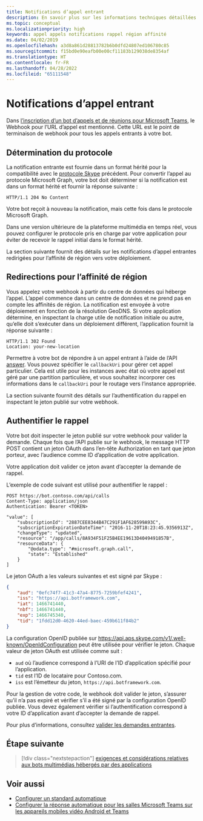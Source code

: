 ```yaml
---
title: Notifications d’appel entrant
description: En savoir plus sur les informations techniques détaillées sur la gestion des notifications à partir d’appels entrants, la redirection et l’authentification des appels à l’aide d’exemples de code
ms.topic: conceptual
ms.localizationpriority: high
keywords: appel appels notifications rappel région affinité
ms.date: 04/02/2019
ms.openlocfilehash: a3d8a861d28813782b6b0dfd24807ed106780c85
ms.sourcegitcommit: f15bd0e90eafb00e00cf11183b129038de8354af
ms.translationtype: HT
ms.contentlocale: fr-FR
ms.lasthandoff: 04/28/2022
ms.locfileid: "65111548"
---
```

# <a name="incoming-call-notifications"></a>Notifications d’appel entrant

Dans [l’inscription d’un bot d’appels et de réunions pour Microsoft Teams](./registering-calling-bot.md#create-new-bot-or-add-calling-capabilities), le Webhook pour l’URL d’appel est mentionné. Cette URL est le point de terminaison de webhook pour tous les appels entrants à votre bot.

## <a name="protocol-determination"></a>Détermination du protocole

La notification entrante est fournie dans un format hérité pour la compatibilité avec le [protocole Skype](/azure/bot-service/dotnet/bot-builder-dotnet-real-time-media-concepts?view=azure-bot-service-3.0&preserve-view=true) précédent. Pour convertir l’appel au protocole Microsoft Graph, votre bot doit déterminer si la notification est dans un format hérité et fournir la réponse suivante :

```http
HTTP/1.1 204 No Content
```

Votre bot reçoit à nouveau la notification, mais cette fois dans le protocole Microsoft Graph.

Dans une version ultérieure de la plateforme multimédia en temps réel, vous pouvez configurer le protocole pris en charge par votre application pour éviter de recevoir le rappel initial dans le format hérité.

La section suivante fournit des détails sur les notifications d’appel entrantes redirigées pour l’affinité de région vers votre déploiement.

## <a name="redirects-for-region-affinity"></a>Redirections pour l’affinité de région

Vous appelez votre webhook à partir du centre de données qui héberge l’appel. L’appel commence dans un centre de données et ne prend pas en compte les affinités de région. La notification est envoyée à votre déploiement en fonction de la résolution GeoDNS. Si votre application détermine, en inspectant la charge utile de notification initiale ou autre, qu’elle doit s’exécuter dans un déploiement différent, l’application fournit la réponse suivante :

```http
HTTP/1.1 302 Found
Location: your-new-location
```

Permettre à votre bot de répondre à un appel entrant à l’aide de l’API [answer](/graph/api/call-answer?view=graph-rest-1.0&tabs=http&preserve-view=true). Vous pouvez spécifier le `callbackUri` pour gérer cet appel particulier. Cela est utile pour les instances avec état où votre appel est géré par une partition particulière, et vous souhaitez incorporer ces informations dans le `callbackUri` pour le routage vers l’instance appropriée.

La section suivante fournit des détails sur l’authentification du rappel en inspectant le jeton publié sur votre webhook.

## <a name="authenticate-the-callback"></a>Authentifier le rappel

Votre bot doit inspecter le jeton publié sur votre webhook pour valider la demande. Chaque fois que l’API publie sur le webhook, le message HTTP POST contient un jeton OAuth dans l’en-tête Authorization en tant que jeton porteur, avec l’audience comme ID d’application de votre application.

Votre application doit valider ce jeton avant d’accepter la demande de rappel.

L’exemple de code suivant est utilisé pour authentifier le rappel :

```http
POST https://bot.contoso.com/api/calls
Content-Type: application/json
Authentication: Bearer <TOKEN>

"value": [
    "subscriptionId": "2887CEE8344B47C291F1AF628599A93C",
    "subscriptionExpirationDateTime": "2016-11-20T18:23:45.9356913Z",
    "changeType": "updated",
    "resource": "/app/calls/8A934F51F25B4EE19613D4049491857B",
    "resourceData": {
        "@odata.type": "#microsoft.graph.call",
        "state": "Established"
    }
]
```

Le jeton OAuth a les valeurs suivantes et est signé par Skype :

```json
{
    "aud": "0efc74f7-41c3-47a4-8775-7259bfef4241",
    "iss": "https://api.botframework.com",
    "iat": 1466741440,
    "nbf": 1466741440,
    "exp": 1466745340,
    "tid": "1fdd12d0-4620-44ed-baec-459b611f84b2"
}
```

La configuration OpenID publiée sur <https://api.aps.skype.com/v1/.well-known/OpenIdConfiguration> peut être utilisée pour vérifier le jeton. Chaque valeur de jeton OAuth est utilisée comme suit :

* `aud` où l’audience correspond à l’URI de l’ID d’application spécifié pour l’application.
* `tid` est l’ID de locataire pour Contoso.com.
* `iss` est l’émetteur du jeton, `https://api.botframework.com`.

Pour la gestion de votre code, le webhook doit valider le jeton, s’assurer qu’il n’a pas expiré et vérifier s’il a été signé par la configuration OpenID publiée. Vous devez également vérifier si l’authentification correspond à votre ID d’application avant d’accepter la demande de rappel.

Pour plus d’informations, consultez [valider les demandes entrantes](https://github.com/microsoftgraph/microsoft-graph-comms-samples/blob/master/Samples/Common/Sample.Common/Authentication/AuthenticationProvider.cs).

## <a name="next-step"></a>Étape suivante

> [!div class="nextstepaction"]
> [exigences et considérations relatives aux bots multimédias hébergés par des applications](~/bots/calls-and-meetings/requirements-considerations-application-hosted-media-bots.md)

## <a name="see-also"></a>Voir aussi

* [Configurer un standard automatique](/microsoftteams/create-a-phone-system-auto-attendant)
* [Configurer la réponse automatique pour les salles Microsoft Teams sur les appareils mobiles vidéo Android et Teams](/microsoftteams/set-up-auto-answer-on-teams-android)
